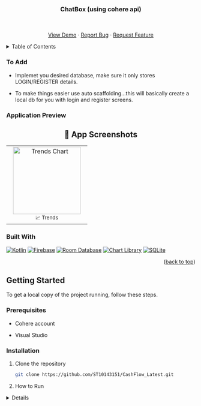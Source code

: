 <a id="readme-top"></a>


<br />

<!--
Code attribution:
For this ReadMe this is the template I used:
othneildrew., 2024. Best-README-Template (version 1.1.2) [Source code]. Available at:< https://github.com/othneildrew/Best-README-Template.git> Accessed 26 April 2025].
 -->

<!-- Project Heading -->
<p align="center">
 
</p>

<h3 align="center">ChatBox (using cohere api)</h3>

<p align="center">
 
  <br />
  <br />
  <a href="https://github.com/ST10143151/CashFlow_Latest">View Demo</a>
  ·
  <a href="https://github.com/ST10143151/CashFlow_Latest/issues">Report Bug</a>
  ·
  <a href="https://github.com/ST10143151/CashFlow_Latest/issues">Request Feature</a>
</p>


  


<!-- TABLE OF CONTENTS -->
<details>
  <summary>Table of Contents</summary>
  <ol>
    <li>
      <ul>
        <li><a href="#built-with">Built With</a></li>
      </ul>
    </li>
    <li>
      <a href="#getting-started">Getting Started</a>
      <ul>
        <li><a href="#prerequisites">Prerequisites</a></li>
        <li><a href="#installation">Installation</a></li>
      </ul>
    </li>
   
  </ol>
</details>

<!-- ABOUT THE PROJECT -->
### To Add

- Implemet you desired database, make sure it only stores LOGIN/REGISTER details.

- To make things easier use auto scaffolding...this will basically create a local db for you with login and register screens.



### Application Preview

<h2 align="center">📱 App Screenshots</h2>

<table align="center">
  <tr>
    <td align="center" width="200px">
      <img src="https://github.com/user-attachments/assets/83c02ea5-fcfa-41d8-9aa0-64563349f4ba" width="180" alt="Trends Chart" /><br/>
      <sub>📈 Trends</sub>
    </td>
  </tr>
</table>






### Built With

[![Kotlin](https://img.shields.io/badge/Kotlin-7F52FF?style=for-the-badge&logo=kotlin&logoColor=white)](https://kotlinlang.org/)
[![Firebase](https://img.shields.io/badge/Firebase-FFCA28?style=for-the-badge&logo=firebase&logoColor=white)](https://firebase.google.com/)
[![Room Database](https://img.shields.io/badge/Room-Database-00796B?style=for-the-badge)](https://developer.android.com/training/data-storage/room)
[![Chart Library](https://img.shields.io/badge/Chart-Library-4CAF50?style=for-the-badge)](https://github.com/PhilJay/MPAndroidChart)
[![SQLite](https://img.shields.io/badge/SQLite-003B57?style=for-the-badge&logo=sqlite&logoColor=white)](https://www.sqlite.org/)


<p align="right">(<a href="#readme-top">back to top</a>)</p>

<!-- GETTING STARTED -->
## Getting Started

To get a local copy of the project running, follow these steps.

### Prerequisites

- Cohere account

- Visual Studio
  
### Installation

1. Clone the repository
   ```sh
   git clone https://github.com/ST10143151/CashFlow_Latest.git
   
2. How to Run
<details>
  <div style="color: #333;">
    <p>Follow these steps to clone, set up, and run the MVC project on your local machine using Visual Studio Code:</p>

  <details>
      <summary style="font-weight: bold; color: #2196F3;">1. Clone the Repository</summary>
      <div style="color: #333;">
        <p>To get the source code, first clone the repository from GitHub:</p>
        <pre><code>git clone https://github.com/YourUsername/YourMVCProject.git</code></pre>
        <p>This command will create a local copy of the repository on your machine. Navigate into the project folder:</p>
        <pre><code>cd YourMVCProject</code></pre>
      </div>
  </details>

  <details>
      <summary style="font-weight: bold; color: #2196F3;">2. Open the Project in VS Code</summary>
      <div style="color: #333;">
        <p>1. Launch <strong>Visual Studio Code</strong>.</p>
        <p>2. Go to <strong>File → Open Folder</strong>.</p>
        <p>3. Select the folder where you cloned the repository.</p>
        <p>4. VS Code may prompt you to install recommended extensions (e.g., C#). Accept them.</p>
      </div>
  </details>

  <details>
      <summary style="font-weight: bold; color: #2196F3;">3. Restore Dependencies</summary>
      <div style="color: #333;">
        <p>Open the integrated terminal in VS Code (<strong>Ctrl + `</strong>) and run:</p>
        <pre><code>dotnet restore</code></pre>
        <p>This installs all required NuGet packages for the project.</p>
      </div>
  </details>

  <details>
      <summary style="font-weight: bold; color: #2196F3;">4. Build the Project</summary>
      <div style="color: #333;">
        <p>Run the following command to build the project and check for errors:</p>
        <pre><code>dotnet build</code></pre>
      </div>
  </details>

  <details>
      <summary style="font-weight: bold; color: #2196F3;">5. Run the Application</summary>
      <div style="color: #333;">
        <p>Start the MVC project with:</p>
        <pre><code>dotnet run</code></pre>
        <p>After the application starts, the terminal will display URLs such as <strong>https://localhost:5001</strong> or <strong>http://localhost:5000</strong>.</p>
        <p>Open a browser and navigate to one of these URLs to view the application.</p>
      </div>
  </details>

  <details>
      <summary style="font-weight: bold; color: #2196F3;">6. Verify Installation</summary>
      <div style="color: #333;">
        <ul>
          <li>The web application should load in the browser without errors.</li>
          <li>All controllers and views should be accessible.</li>
          <li>If the project uses a database, ensure it is configured correctly and accessible.</li>
        </ul>
      </div>
  </details>

  </div>
</details>


<!-- CONTRIBUTING -->


